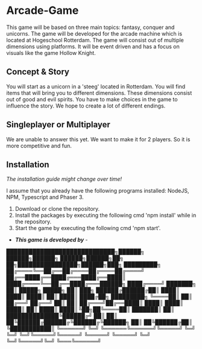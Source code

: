 # Arcade-Game

This game will be based on three main topics: fantasy, conquer and unicorns. The game will be developed for the arcade machine which is located at Hogeschool Rotterdam. The game will consist out of multiple dimensions using platforms. It will be event driven and has a focus on visuals like the game Hollow Knight.

## Concept & Story

You will start as a unicorn in a 'steeg' located in Rotterdam. You will find items that will bring you to different dimensions. These dimensions consist out of good and evil spirits. You have to make choices in the game to influence the story. We hope to create a lot of different endings.

## Singleplayer or Multiplayer

We are unable to answer this yet. We want to make it for 2 players. So it is more competitive and fun.

## Installation

*The installation guide might change over time!*

I assume that you already have the following programs installed: NodeJS, NPM, Typescript and Phaser 3.

1. Download or clone the repository.
2. Install the packages by executing the following cmd 'npm install' while in the repository.
3. Start the game by executing the following cmd 'npm start'.


- **_This game is developed by_** -

█████████████████████████████╗██████╗     ██████╗██████╗ ██████╗██████╗██╗   ██╗████████████████╗██████╗███╗   █████████╗
██╔════╚══██╔══██╔════██╔════██╔════╝     ██╔══████╔══████╔═══████╔══████║   ████╔════╚══██╔══████╔═══██████╗  ████╔════╝
███████╗  ██║  █████╗ █████╗ ██║  ███╗    ██████╔██████╔██║   ████║  ████║   ████║       ██║  ████║   ████╔██╗ █████████╗
╚════██║  ██║  ██╔══╝ ██╔══╝ ██║   ██║    ██╔═══╝██╔══████║   ████║  ████║   ████║       ██║  ████║   ████║╚██╗██╚════██║
███████║  ██║  ██████████████╚██████╔╝    ██║    ██║  ██╚██████╔██████╔╚██████╔╚██████╗  ██║  ██╚██████╔██║ ╚███████████║
╚══════╝  ╚═╝  ╚══════╚══════╝╚═════╝     ╚═╝    ╚═╝  ╚═╝╚═════╝╚═════╝ ╚═════╝ ╚═════╝  ╚═╝  ╚═╝╚═════╝╚═╝  ╚═══╚══════╝
                                                                                                                         
